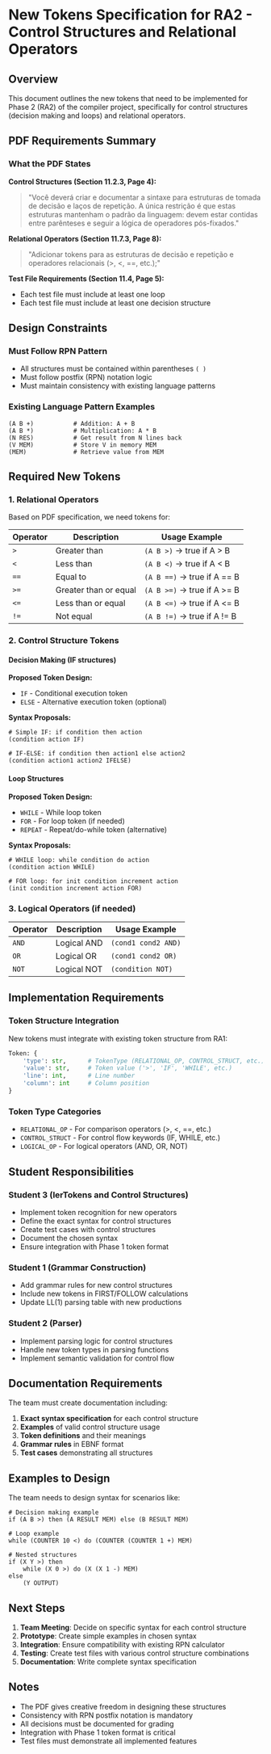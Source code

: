 # New Tokens Specification for RA2 - Control Structures and Relational Operators

## Overview

This document outlines the new tokens that need to be implemented for Phase 2 (RA2) of the compiler project, specifically for control structures (decision making and loops) and relational operators.

## PDF Requirements Summary

### What the PDF States

**Control Structures (Section 11.2.3, Page 4):**
> "Você deverá criar e documentar a sintaxe para estruturas de tomada de decisão e laços de repetição. A única restrição é que estas estruturas mantenham o padrão da linguagem: devem estar contidas entre parênteses e seguir a lógica de operadores pós-fixados."

**Relational Operators (Section 11.7.3, Page 8):**
> "Adicionar tokens para as estruturas de decisão e repetição e operadores relacionais (>, <, ==, etc.);"

**Test File Requirements (Section 11.4, Page 5):**
- Each test file must include at least one loop
- Each test file must include at least one decision structure

## Design Constraints

### Must Follow RPN Pattern
- All structures must be contained within parentheses `( )`
- Must follow postfix (RPN) notation logic
- Must maintain consistency with existing language patterns

### Existing Language Pattern Examples
```
(A B +)           # Addition: A + B
(A B *)           # Multiplication: A * B
(N RES)           # Get result from N lines back
(V MEM)           # Store V in memory MEM
(MEM)             # Retrieve value from MEM
```

## Required New Tokens

### 1. Relational Operators

Based on PDF specification, we need tokens for:

| Operator | Description | Usage Example |
|----------|-------------|---------------|
| `>` | Greater than | `(A B >)` → true if A > B |
| `<` | Less than | `(A B <)` → true if A < B |
| `==` | Equal to | `(A B ==)` → true if A == B |
| `>=` | Greater than or equal | `(A B >=)` → true if A >= B |
| `<=` | Less than or equal | `(A B <=)` → true if A <= B |
| `!=` | Not equal | `(A B !=)` → true if A != B |

### 2. Control Structure Tokens

#### Decision Making (IF structures)
**Proposed Token Design:**
- `IF` - Conditional execution token
- `ELSE` - Alternative execution token (optional)

**Syntax Proposals:**
```
# Simple IF: if condition then action
(condition action IF)

# IF-ELSE: if condition then action1 else action2  
(condition action1 action2 IFELSE)
```

#### Loop Structures
**Proposed Token Design:**
- `WHILE` - While loop token
- `FOR` - For loop token (if needed)
- `REPEAT` - Repeat/do-while token (alternative)

**Syntax Proposals:**
```
# WHILE loop: while condition do action
(condition action WHILE)

# FOR loop: for init condition increment action
(init condition increment action FOR)
```

### 3. Logical Operators (if needed)
| Operator | Description | Usage Example |
|----------|-------------|---------------|
| `AND` | Logical AND | `(cond1 cond2 AND)` |
| `OR` | Logical OR | `(cond1 cond2 OR)` |
| `NOT` | Logical NOT | `(condition NOT)` |

## Implementation Requirements

### Token Structure Integration
New tokens must integrate with existing token structure from RA1:
```python
Token: {
    'type': str,      # TokenType (RELATIONAL_OP, CONTROL_STRUCT, etc.)
    'value': str,     # Token value ('>', 'IF', 'WHILE', etc.)
    'line': int,      # Line number
    'column': int     # Column position
}
```

### Token Type Categories
- `RELATIONAL_OP` - For comparison operators (>, <, ==, etc.)
- `CONTROL_STRUCT` - For control flow keywords (IF, WHILE, etc.)
- `LOGICAL_OP` - For logical operators (AND, OR, NOT)

## Student Responsibilities

### Student 3 (lerTokens and Control Structures)
- Implement token recognition for new operators
- Define the exact syntax for control structures
- Create test cases with control structures
- Document the chosen syntax
- Ensure integration with Phase 1 token format

### Student 1 (Grammar Construction)
- Add grammar rules for new control structures
- Include new tokens in FIRST/FOLLOW calculations
- Update LL(1) parsing table with new productions

### Student 2 (Parser)
- Implement parsing logic for control structures
- Handle new token types in parsing functions
- Implement semantic validation for control flow

## Documentation Requirements

The team must create documentation including:

1. **Exact syntax specification** for each control structure
2. **Examples** of valid control structure usage
3. **Token definitions** and their meanings
4. **Grammar rules** in EBNF format
5. **Test cases** demonstrating all structures

## Examples to Design

The team needs to design syntax for scenarios like:

```
# Decision making example
if (A B >) then (A RESULT MEM) else (B RESULT MEM)

# Loop example  
while (COUNTER 10 <) do (COUNTER (COUNTER 1 +) MEM)

# Nested structures
if (X Y >) then 
    while (X 0 >) do (X (X 1 -) MEM)
else 
    (Y OUTPUT)
```

## Next Steps

1. **Team Meeting**: Decide on specific syntax for each control structure
2. **Prototype**: Create simple examples in chosen syntax
3. **Integration**: Ensure compatibility with existing RPN calculator
4. **Testing**: Create test files with various control structure combinations
5. **Documentation**: Write complete syntax specification

## Notes

- The PDF gives creative freedom in designing these structures
- Consistency with RPN postfix notation is mandatory
- All decisions must be documented for grading
- Integration with Phase 1 token format is critical
- Test files must demonstrate all implemented features